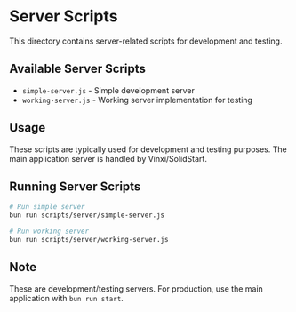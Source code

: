 # Server Scripts

This directory contains server-related scripts for development and testing.

## Available Server Scripts

- `simple-server.js` - Simple development server
- `working-server.js` - Working server implementation for testing

## Usage

These scripts are typically used for development and testing purposes. The main application server is handled by Vinxi/SolidStart.

## Running Server Scripts

```bash
# Run simple server
bun run scripts/server/simple-server.js

# Run working server
bun run scripts/server/working-server.js
```

## Note

These are development/testing servers. For production, use the main application with `bun run start`.
